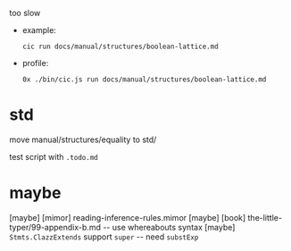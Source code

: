 too slow

- example:

  ```
  cic run docs/manual/structures/boolean-lattice.md
  ```

- profile:

  ```
  0x ./bin/cic.js run docs/manual/structures/boolean-lattice.md
  ```

# std

move manual/structures/equality to std/

test script with `.todo.md`

# maybe

[maybe] [mimor] reading-inference-rules.mimor
[maybe] [book] the-little-typer/99-appendix-b.md -- use whereabouts syntax
[maybe] `Stmts.ClazzExtends` support `super` -- need `substExp`
